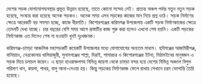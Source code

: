 দেশের সড়ক যোগাযোগব্যবস্থার প্রভূত উন্নয়ন হয়েছে, তাতে কোনো সন্দেহ নেই। প্রত্যন্ত অঞ্চল পর্যন্ত নতুন নতুন সড়ক হয়েছে, সংস্কার করা হয়েছে অনেক সড়কও। অনেক সময় এসব সড়কের কাজের মান নিয়ে প্রশ্ন ওঠে। সড়ক নির্মাণের ক্ষেত্রে আরেকটি বড় সমস্যা হচ্ছে, কাজে ধীরগতি। কিশোরগঞ্জের করিমগঞ্জ উপজেলায় একটি সড়ক নির্মাণকাজের ক্ষেত্রে তেমনটি দেখা যাচ্ছে। চার বছরের বেশি সময় আগে রাস্তাটির কাজ শুরু করা হলেও এখনো শেষ হয়নি। একটি সড়কের নির্মাণকাজ এত দিনেও শেষ না হওয়াটা খুবই দুঃখজনক।

করিমগঞ্জ-চামড়া আঞ্চলিক মহাসড়কটি কয়েকটি উপজেলার মধ্যে যোগাযোগের অন্যতম মাধ্যম। হবিগঞ্জের আজমিরীগঞ্জ, বানিয়াচং, নেত্রকোনার খালিয়াজুরী, সুনামগঞ্জের শাল্লা, দিরাই, শামারচর ও কিশোরগঞ্জের ইটনা, মিঠামইনের মানুষজন এ সড়ক দিয়ে চলাচল করেন। এ ছাড়া হাওরাঞ্চলসহ বিভিন্ন জায়গা থেকে চামড়া বন্দর হয়ে দেশের বিভিন্ন অঞ্চলে বিপুল পরিমাণ ধান, কয়লা, পাথর, বালু আনা-নেওয়া হয়। কিন্তু সড়কের নির্মাণকাজ ফেলে রাখায় সেখানে চরম ভোগান্তি তৈরি হয়েছে।
